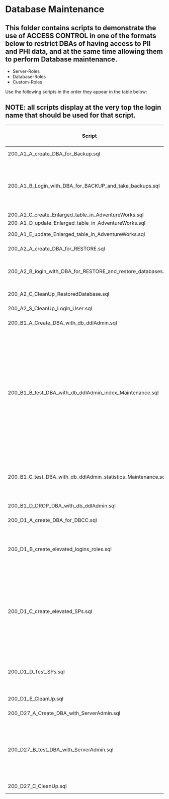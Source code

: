 # Database Maintenance

## This folder contains scripts to demonstrate the use of ACCESS CONTROL in one of the formats below to restrict DBAs of having access to PII and PHI data, and at the same time allowing them to perform Database maintenance.
<ul>
  <li>Server-Roles</li>
  <li>Database-Roles</li>
  <li>Custom-Roles</li>
</ul>

Use the following scripts in the order they appear in the table below:

## NOTE: all scripts display at the very top the **login name** that should be used for that script. 

| Script | Description | SQL Server on VM | Azure SQL DB | Azure SQL MI |
| ----------- | ----------- | ----------- | ----------- | ----------- |
| 200_A1_A_create_DBA_for_Backup.sql | Create a login who will perform backup operations | Y | ? | ? |
| 200_A1_B_Login_with_DBA_for_BACKUP_and_take_backups.sql | Login as Backup operator.<br> Verify the backup operator doesn't have access to tables. <br> Perform FULL backup on databases: <ul><li>master</li><li>AdventureWorks</li></ul>  |  Y | ? | ? |
| 200_A1_C_create_Enlarged_table_in_AdventureWorks.sql | Creates and populate a new table  |  Y | ? | ? |
| 200_A1_D_update_Enlarged_table_in_AdventureWorks.sql | update rows in the new table |  Y | ? | ? |
| 200_A1_E_update_Enlarged_table_in_AdventureWorks.sql | Clean-up Login and User for Backup Operator |  Y | ? | ? |
| 200_A2_A_create_DBA_for_RESTORE.sql | Create a login who will perform restore operations |  Y | ? | ? |
| 200_A2_B_login_with_DBA_for_RESTORE_and_restore_databases.sql | Login as Restore operator.<br> Perform Restore on database: <ul><li>AdventureWorks</li></ul> |  Y | ? | ? |
| 200_A2_C_CleanUp_RestoredDatabase.sql | Clean-up entries on MSDB<br>Drops restored database  |  Y | ? | ? |
| 200_A2_S_CleanUp_Login_User.sql | Clean-up Login and User for Restore operator |  Y | ? | ? |
| 200_B1_A_Create_DBA_with_db_ddlAdmin.sql | Creates a Login and User for DDL-Admin |  Y | ? | ? |
| 200_B1_B_test_DBA_with_db_ddlAdmin_index_Maintenance.sql | Login as DDL-Admin.<br>Executes statements to: <ul><li>Create a Table</li><li>Altetr Table</li><li>Access Data from created table</li><li>Add (document) Extended Properties to the table</li><li>try to select data from the created table</li><li>try to drop created table</li><li>try to overpower masking settings</li><li>Try to select data from other schemas/tables</li><li>Creates Indexes</li><li>Alter Indexes</li><li>Drop Indexes</li><li>Alter Indexes</li><li>Create Views</li></ul> |  Y | ? | ? |
| 200_B1_C_test_DBA_with_db_ddlAdmin_statistics_Maintenance.sql | Login as DDL-Admin.<br>Executes statements to: <ul><li>Create Statistics</li><li>Update Statistics</li><li>Drop Statistics</li></ul>| Y | ? | ? |
| 200_B1_D_DROP_DBA_with_db_ddlAdmin.sql | Clean-up Login and User for DDL Admin |  Y | ? | ? |
| 200_D1_A_create_DBA_for_DBCC.sql | Create a login who will perform DBCC operations |  Y | ? | ? |
| 200_D1_B_create_elevated_logins_roles.sql | Creates: <ul><li>a schema to contain tools to execute DBCC</li><li>an Internal Principal for DBCC commands</li></ul>  |  Y | ? | ? |
| 200_D1_C_create_elevated_SPs.sql | Creates Stored Procedures in the tools schema to execute DBCC commands:<ul><li>up_sp_DBCC_statement - Stored Procedure to execute a generic DBCC command, with limited validation</li><li>up_sp_DBCC_Statement_all_DBCCs - Stored Procedure to execute commands limited to a **restricted88  list of DBCC commands</li></ul> |  Y | ? | ? |
| 200_D1_D_Test_SPs.sql | Login as DBCC Operator.<br> Try to SELECT from tables.<br>Try to manipulate Masking settings.<br>Try to execute DBCC commands.<br>Execute Stored Procedures created to wrap DBCC execution  |  Y | ? | ? |
| 200_D1_E_CleanUp.sql | Drop the User and Login for DBCC Operator |  Y | ? | ? |
| 200_D27_A_Create_DBA_with_ServerAdmin.sql | Create Login and User for Server-Admin operations |  Y | ? | ? |
| 200_D27_B_test_DBA_with_ServerAdmin.sql | Login as Server-Admin operator.<br>Try to select from tables.<br>Try to manipulate masking settings.<br>Try to run DBCC commands.<br>Try to SHUTDOWN server.<br>Try to execute stored procedure sp_lock.<br>Try to stop/pause/resume/restart engine  |  Y | ? | ? |
| 200_D27_C_CleanUp.sql | Clean-up Server-Admin User and Login  |  Y | ? | ? |
